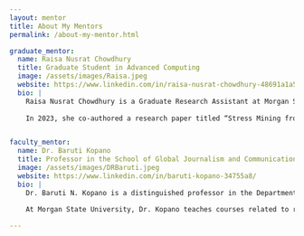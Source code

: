 ```yaml
---
layout: mentor
title: About My Mentors
permalink: /about-my-mentor.html

graduate_mentor:
  name: Raisa Nusrat Chowdhury
  title: Graduate Student in Advanced Computing 
  image: /assets/images/Raisa.jpeg
  website: https://www.linkedin.com/in/raisa-nusrat-chowdhury-48691a1a5/
  bio: |
    Raisa Nusrat Chowdhury is a Graduate Research Assistant at Morgan State University, contributing to the Computer Vision and Informatics Lab. Her work focuses on advanced topics in computer vision, machine learning, and data analytics.
    
    In 2023, she co-authored a research paper titled “Stress Mining from Sleep-Related Parameters,” presented at the Computational Methods in Systems and Software conference. This study explores the intersection of physiological data and stress detection using machine learning techniques. 


faculty_mentor:
  name: Dr. Baruti Kopano
  title: Professor in the School of Global Journalism and Communication at Morgan State University
  image: /assets/images/DRBaruti.jpeg
  website: https://www.linkedin.com/in/baruti-kopano-34755a8/
  bio: |
    Dr. Baruti N. Kopano is a distinguished professor in the Department of Multiplatform Production at Morgan State University’s School of Global Journalism and Communication. He holds a Ph.D. in English with a concentration in Rhetoric and Linguistics from Indiana University of Pennsylvania. His academic journey also includes an M.S. in Radio, Television, and Film from Syracuse University and a B.S. in Telecommunications from Morgan State University. 
    
    At Morgan State University, Dr. Kopano teaches courses related to radio station operations and management, media law and ethics, and mass communication. He is known for his commitment to inclusive teaching practices, focusing on addressing equity gaps and fostering a sense of belonging among students

---
```

